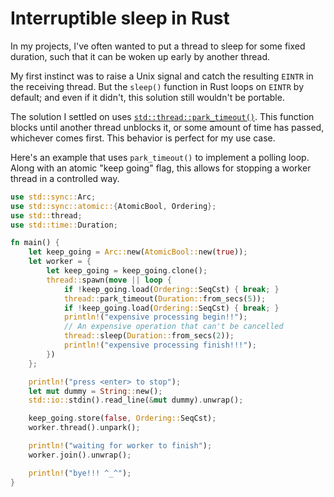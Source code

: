 # Interruptible sleep in Rust

In my projects, I've often wanted to put a thread to sleep for some fixed duration, such that it can be woken up early by another thread.

My first instinct was to raise a Unix signal and catch the resulting `EINTR` in the receiving thread. But the `sleep()` function in Rust loops on `EINTR` by default; and even if it didn't, this solution still wouldn't be portable.

The solution I settled on uses [`std::thread::park_timeout()`][park_timeout]. This function blocks until another thread unblocks it, or some amount of time has passed, whichever comes first. This behavior is perfect for my use case.

Here's an example that uses `park_timeout()` to implement a polling loop. Along with an atomic "keep going" flag, this allows for stopping a worker thread in a controlled way.

```rust
use std::sync::Arc;
use std::sync::atomic::{AtomicBool, Ordering};
use std::thread;
use std::time::Duration;

fn main() {
    let keep_going = Arc::new(AtomicBool::new(true));
    let worker = {
        let keep_going = keep_going.clone();
        thread::spawn(move || loop {
            if !keep_going.load(Ordering::SeqCst) { break; }
            thread::park_timeout(Duration::from_secs(5));
            if !keep_going.load(Ordering::SeqCst) { break; }
            println!("expensive processing begin!!");
            // An expensive operation that can't be cancelled
            thread::sleep(Duration::from_secs(2));
            println!("expensive processing finish!!!");
        })
    };

    println!("press <enter> to stop");
    let mut dummy = String::new();
    std::io::stdin().read_line(&mut dummy).unwrap();

    keep_going.store(false, Ordering::SeqCst);
    worker.thread().unpark();

    println!("waiting for worker to finish");
    worker.join().unwrap();

    println!("bye!!! ^_^");
}

```

[park_timeout]: https://doc.rust-lang.org/std/thread/fn.park_timeout.html
